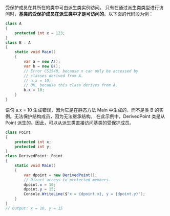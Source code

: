 受保护成员在其所在的类中可由派生类实例访问。
只有在通过派生类类型进行访问时，**基类的受保护成员在派生类中才是可访问的**。以下面的代码段为例：
```csharp
class A
{
    protected int x = 123;
}
class B : A
{
    static void Main()
    {
        var a = new A();
        var b = new B();
        // Error CS1540, because x can only be accessed by
        // classes derived from A.
        // a.x = 10;
        // OK, because this class derives from A.
        b.x = 10;
    }
}
```
语句 a.x = 10 生成错误，因为它是在静态方法 Main 中生成的，而不是类 B 的实例。无法保护结构成员，因为无法继承结构。
在此示例中，DerivedPoint 类是从 Point 派生的。因此，可以从派生类直接访问基类的受保护成员。
```csharp
class Point
{
    protected int x;
    protected int y;
}
class DerivedPoint: Point
{
    static void Main()
    {
        var dpoint = new DerivedPoint();
        // Direct access to protected members.
        dpoint.x = 10;
        dpoint.y = 15;
        Console.WriteLine($"x = {dpoint.x}, y = {dpoint.y}");
    }
}
// Output: x = 10, y = 15
```